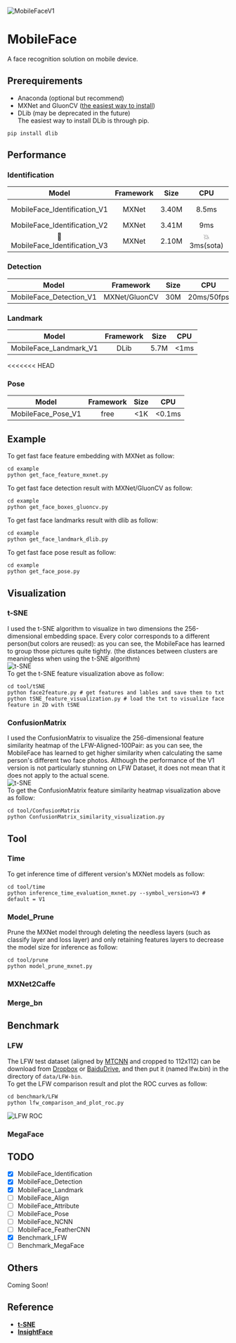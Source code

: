 ![MobileFaceV1](./example/result_pose_emnme_v1.jpg "MobileFace_V1_Result") 
# MobileFace
A face recognition solution on mobile device.

## Prerequirements
- Anaconda (optional but recommend)
- MXNet and GluonCV ([the easiest way to install](https://gluon-cv.mxnet.io/index.html#installation "Install MXNet and GluonCV"))
- DLib (may be deprecated in the future)  
The easiest way to install DLib is through pip.
```shell
pip install dlib
```

## Performance
### Identification
| Model | Framework | Size | CPU | LFW | Target |
| :---: |  :---: | :---: | :---: | :---: | :---: |
| MobileFace_Identification_V1 | MXNet | 3.40M | 8.5ms | - | Actual Scene |
| MobileFace_Identification_V2 | MXNet | 3.41M | 9ms | 99.653% | Benchmark |
| :star2:MobileFace_Identification_V3 | MXNet | 2.10M | :boom:3ms(sota) | 95.466%(baseline) | Benchmark |

### Detection
| Model | Framework | Size | CPU |
| :---: |  :---: | :---: | :---: |
| MobileFace_Detection_V1 | MXNet/GluonCV | 30M | 20ms/50fps |

### Landmark
| Model | Framework | Size | CPU |
| :---: |  :---: | :---: | :---: |
| MobileFace_Landmark_V1 | DLib | 5.7M | <1ms |
<<<<<<< HEAD

### Pose
| Model | Framework | Size | CPU |
| :---: |  :---: | :---: | :---: |
| MobileFace_Pose_V1 | free | <1K | <0.1ms |

## Example
To get fast face feature embedding with MXNet as follow:
```shell
cd example
python get_face_feature_mxnet.py
```
To get fast face detection result with MXNet/GluonCV as follow:
```shell
cd example
python get_face_boxes_gluoncv.py
```
To get fast face landmarks result with dlib as follow:
```shell
cd example
python get_face_landmark_dlib.py
```
To get fast face pose result as follow:
```shell
cd example
python get_face_pose.py
```

## Visualization
### t-SNE
I used the t-SNE algorithm to visualize in two dimensions the 256-dimensional embedding space. Every color corresponds to a different person(but colors are reused): as you can see, the MobileFace has learned to group those pictures quite tightly. (the distances between clusters are meaningless when using the t-SNE algorithm)  
![t-SNE](./tool/tSNE/tSNE_LFW-100Pair_MobileFace_V1.png "LFW-Aligned-100Pair MobileFace_V1")  
To get the t-SNE feature visualization above as follow:
```shell
cd tool/tSNE
python face2feature.py # get features and lables and save them to txt
python tSNE_feature_visualization.py # load the txt to visualize face feature in 2D with tSNE
```
### ConfusionMatrix
I used the ConfusionMatrix to visualize the 256-dimensional feature similarity heatmap of the LFW-Aligned-100Pair: as you can see, the MobileFace has learned to get higher similarity when calculating the same person's different two face photos. Although the performance of the V1 version is not particularly stunning on LFW Dataset, it does not mean that it does not apply to the actual scene.  
![t-SNE](./tool/ConfusionMatrix/ConfusionMatrix_LFW-100Pair_MobileFace_V1.png "LFW-Aligned-100Pair MobileFace_V1")  
To get the ConfusionMatrix feature similarity heatmap visualization above as follow:
```shell
cd tool/ConfusionMatrix
python ConfusionMatrix_similarity_visualization.py
```
## Tool
### Time
To get inference time of different version's MXNet models as follow:
```shell
cd tool/time
python inference_time_evaluation_mxnet.py --symbol_version=V3 # default = V1
```
### Model_Prune
Prune the MXNet model through deleting the needless layers (such as classify layer and loss layer) and only retaining features layers to decrease the model size for inference as follow:
```shell
cd tool/prune
python model_prune_mxnet.py
```
### MXNet2Caffe
### Merge_bn

## Benchmark
### LFW
The LFW test dataset (aligned by [MTCNN](https://kpzhang93.github.io/MTCNN_face_detection_alignment/index.html) and cropped to 112x112) can be download from [Dropbox](https://www.dropbox.com/s/wpx6tqjf0y5mf6r/faces_ms1m-refine-v2_112x112.zip?dl=0) or [BaiduDrive](https://pan.baidu.com/s/1S6LJZGdqcZRle1vlcMzHOQ), and then put it (named lfw.bin) in the directory of ```data/LFW-bin```.  
To get the LFW comparison result and plot the ROC curves as follow:
```shell
cd benchmark/LFW
python lfw_comparison_and_plot_roc.py
```
![LFW ROC](./benchmark/LFW/LFW_ROC_MobileFace_Identification_V2.png "LFW_ROC_MobileFace_Identification_V2") 
### MegaFace

## TODO
- [x] MobileFace_Identification
- [x] MobileFace_Detection
- [x] MobileFace_Landmark
- [ ] MobileFace_Align
- [ ] MobileFace_Attribute
- [ ] MobileFace_Pose
- [ ] MobileFace_NCNN
- [ ] MobileFace_FeatherCNN
- [x] Benchmark_LFW
- [ ] Benchmark_MegaFace

## Others
Coming Soon!

## Reference
- [**t-SNE**](http://lvdmaaten.github.io/tsne/ "t-SNE")
- [**InsightFace**](https://github.com/deepinsight/insightface "InsightFace")

